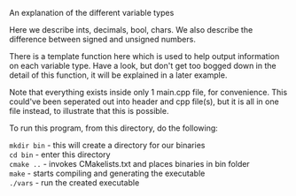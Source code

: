 An explanation of the different variable types

Here we describe ints, decimals, bool, chars.
We also describe the difference between signed and unsigned numbers.

There is a template function here which is used to help output information on each variable type.
Have a look, but don't get too bogged down in the detail of this function, it will be explained in a later example.

Note that everything exists inside only 1 main.cpp file, for convenience.
This could've been seperated out into header and cpp file(s), but it is
all in one file instead, to illustrate that this is possible.

To run this program, from this directory, do the following:

`mkdir bin`          	- this will create a directory for our binaries<br>
`cd bin`             	- enter this directory<br>
`cmake ..`           	- invokes CMakelists.txt and places binaries in bin folder<br>
`make`               	- starts compiling and generating the executable<br>
`./vars`      		    - run the created executable<br>

